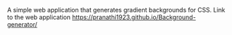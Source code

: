 A simple web application that generates gradient backgrounds for CSS.
Link to the web application https://pranathi1923.github.io/Background-generator/ 

